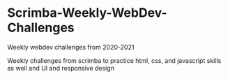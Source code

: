 # Scrimba-Weekly-WebDev-Challenges

Weekly webdev challenges from 2020-2021

Weekly challenges from scrimba to practice html, css, and javascript skills as well and UI and responsive design
